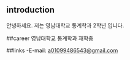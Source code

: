 ## introduction
안녕하세요.
저는 영남대학교 통계학과 2학년 입니다.

##career
영남대학교 통계학과 재학중

##links
-E-mail: a01099486543@gmail.com


